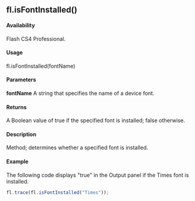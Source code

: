 ## fl.isFontInstalled()

#### Availability

Flash CS4 Professional.

#### Usage

fl.isFontInstalled(fontName)

#### Parameters

**fontName** A string that specifies the name of a device font.

#### Returns

A Boolean value of true if the specified font is installed; false otherwise.

#### Description

Method; determines whether a specified font is installed.

#### Example

The following code displays "true" in the Output panel if the Times font is installed.
```javascript
fl.trace(fl.isFontInstalled("Times"));

```